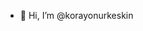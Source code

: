 - 👋 Hi, I’m @korayonurkeskin

<!---
korayonurkeskin/korayonurkeskin is a ✨ special ✨ repository because its `README.md` (this file) appears on your GitHub profile.
You can click the Preview link to take a look at your changes.
--->
